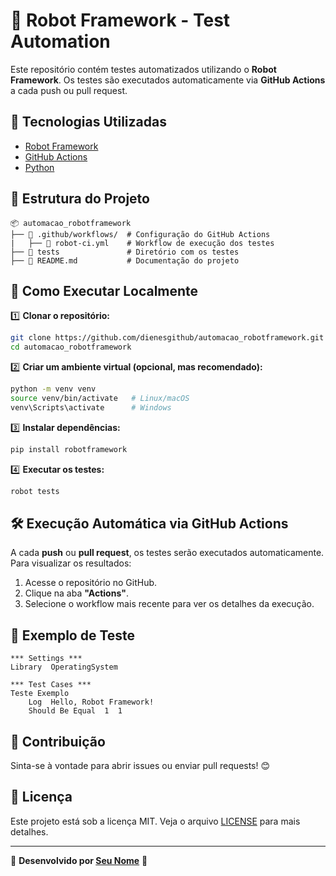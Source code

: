 # 🤖 Robot Framework - Test Automation

Este repositório contém testes automatizados utilizando o **Robot Framework**. Os testes são executados automaticamente via **GitHub Actions** a cada push ou pull request.

## 📌 Tecnologias Utilizadas
- [Robot Framework](https://robotframework.org/)
- [GitHub Actions](https://docs.github.com/en/actions)
- [Python](https://www.python.org/)

## 📁 Estrutura do Projeto
```
📦 automacao_robotframework
├── 📂 .github/workflows/  # Configuração do GitHub Actions
|   ├── 📜 robot-ci.yml    # Workflow de execução dos testes
├── 📂 tests               # Diretório com os testes
├── 📜 README.md           # Documentação do projeto
```

## 🚀 Como Executar Localmente

1️⃣ **Clonar o repositório:**
```bash
git clone https://github.com/dienesgithub/automacao_robotframework.git
cd automacao_robotframework
```

2️⃣ **Criar um ambiente virtual (opcional, mas recomendado):**
```bash
python -m venv venv
source venv/bin/activate   # Linux/macOS
venv\Scripts\activate      # Windows
```

3️⃣ **Instalar dependências:**
```bash
pip install robotframework
```

4️⃣ **Executar os testes:**
```bash
robot tests
```

## 🛠 Execução Automática via GitHub Actions
A cada **push** ou **pull request**, os testes serão executados automaticamente. Para visualizar os resultados:
1. Acesse o repositório no GitHub.
2. Clique na aba **"Actions"**.
3. Selecione o workflow mais recente para ver os detalhes da execução.

## 📜 Exemplo de Teste
```robot
*** Settings ***
Library  OperatingSystem

*** Test Cases ***
Teste Exemplo
    Log  Hello, Robot Framework!
    Should Be Equal  1  1
```

## 📌 Contribuição
Sinta-se à vontade para abrir issues ou enviar pull requests! 😊

## 📄 Licença
Este projeto está sob a licença MIT. Veja o arquivo [LICENSE](LICENSE) para mais detalhes.

---
🔗 **Desenvolvido por [Seu Nome](https://github.com/dienesgithub)** 🚀


